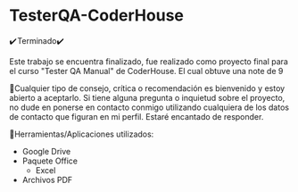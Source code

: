 # TesterQA-CoderHouse
✔️ Terminado✔️ 

Este trabajo se encuentra finalizado, fue realizado como proyecto final para el curso "Tester QA Manual" de CoderHouse. El cual obtuve una note de 9

📝Cualquier tipo de consejo, crítica o recomendación es bienvenido y estoy abierto a aceptarlo. Si tiene alguna pregunta o inquietud sobre el proyecto, no dude en ponerse en contacto conmigo utilizando cualquiera de los datos de contacto que figuran en mi perfil. Estaré encantado de responder.

🔧Herramientas/Aplicaciones utilizados:
- Google Drive
- Paquete Office
  - Excel
- Archivos PDF
